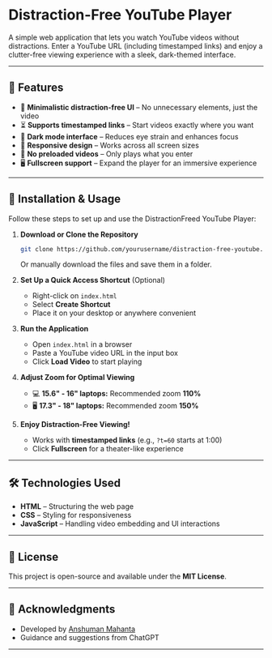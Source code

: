 # Distraction-Free YouTube Player

A simple web application that lets you watch YouTube videos without distractions. Enter a YouTube URL (including timestamped links) and enjoy a clutter-free viewing experience with a sleek, dark-themed interface.

---

## 🚀 Features  
- 🎥 **Minimalistic distraction-free UI** – No unnecessary elements, just the video  
- ⏳ **Supports timestamped links** – Start videos exactly where you want  
- 🔲 **Dark mode interface** – Reduces eye strain and enhances focus  
- 🔄 **Responsive design** – Works across all screen sizes  
- 🔎 **No preloaded videos** – Only plays what you enter  
- 🖥️ **Fullscreen support** – Expand the player for an immersive experience  

---

## 📖 Installation & Usage  

Follow these steps to set up and use the DistractionFreed YouTube Player:

1. **Download or Clone the Repository**  
   ```sh
   git clone https://github.com/yourusername/distraction-free-youtube.git
   ```
   Or manually download the files and save them in a folder.  

2. **Set Up a Quick Access Shortcut** (Optional)  
   - Right-click on `index.html`  
   - Select **Create Shortcut**  
   - Place it on your desktop or anywhere convenient  

3. **Run the Application**  
   - Open `index.html` in a browser  
   - Paste a YouTube video URL in the input box  
   - Click **Load Video** to start playing

4. **Adjust Zoom for Optimal Viewing**  
   - 💻 **15.6" - 16" laptops:** Recommended zoom **110%**  
   - 🖥️ **17.3" - 18" laptops:** Recommended zoom **150%**

5. **Enjoy Distraction-Free Viewing!**  
   - Works with **timestamped links** (e.g., `?t=60` starts at 1:00)  
   - Click **Fullscreen** for a theater-like experience  

---

## 🛠️ Technologies Used  
- **HTML** – Structuring the web page  
- **CSS** – Styling for responsiveness
- **JavaScript** – Handling video embedding and UI interactions  

---

## 📜 License  
This project is open-source and available under the **MIT License**.  

---

## 📢 Acknowledgments  
- Developed by [Anshuman Mahanta](https://github.com/AnshumanMahanta)
- Guidance and suggestions from ChatGPT  

---

